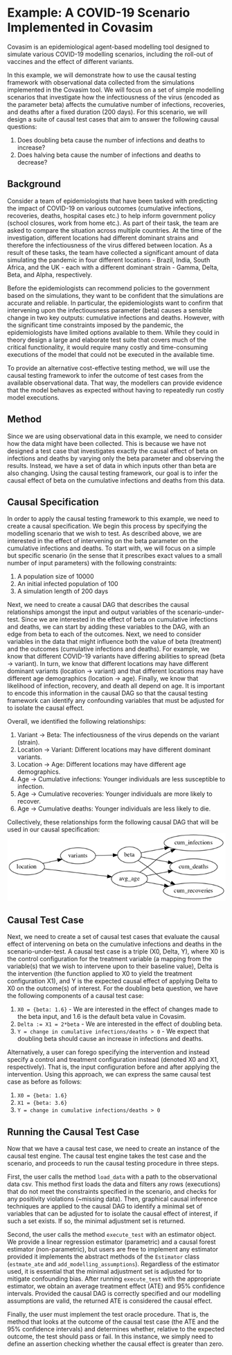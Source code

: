 # Example: A COVID-19 Scenario Implemented in Covasim
Covasim is an epidemiological agent-based modelling tool designed to simulate various COVID-19
modelling scenarios, including the roll-out of vaccines and the effect of different variants.

In this example, we will demonstrate how to use the causal testing framework with observational
data collected from the simulations implemented in the Covasim tool. We will focus on a set of
simple modelling scenarios that investigate how the infectiousness of the virus (encoded as the
parameter beta) affects the cumulative number of infections, recoveries, and deaths after a
fixed duration (200 days). For this scenario, we will design a suite of causal test cases that
aim to answer the following causal questions:

1) Does doubling beta cause the number of infections and deaths to increase?
2) Does halving beta cause the number of infections and deaths to decrease?

## Background
Consider a team of epidemiologists that have been tasked with predicting the impact of COVID-19 on various
outcomes (cumulative infections, recoveries, deaths, hospital cases etc.) to help inform government policy
(school closures, work from home etc.). As part of their task, the team are asked to compare the situation 
across multiple countries. At the time of the investigation, different locations had different dominant
strains and therefore the infectiousness of the virus differed between location. As a result of these tasks,
the team have collected a significant amount of data simulating the pandemic in four different locations -
Brazil, India, South Africa, and the UK - each with a different dominant strain - Gamma, Delta, Beta, and
Alpha, respectively.

Before the epidemiologists can recommend policies to the government based on the simulations, they want to
be confident that the simulations are accurate and reliable. In particular, the epidemiologists want to
confirm that intervening upon the infectiousness parameter (beta) causes a sensible change in two key
outputs: cumulative infections and deaths. However, with the significant time constraints imposed by the
pandemic, the epidemiologists have limited options available to them. While they could in theory design a
large and elaborate test suite that covers much of the critical functionality, it would require many costly
and time-consuming executions of the model that could not be executed in the available time.

To provide an alternative cost-effective testing method, we will use the causal testing framework to infer
the outcome of test cases from the available observational data. That way, the modellers can provide evidence
that the model behaves as expected without having to repeatedly run costly model executions.

## Method
Since we are using observational data in this example, we need to consider how the data might have been
collected. This is because we have not designed a test case that investigates exactly the
causal effect of beta on infections and deaths by varying only the beta parameter
and observing the results. Instead, we have a set of data in which inputs other than beta are
also changing. Using the causal testing framework, our goal is to infer the causal effect of
beta on the cumulative infections and deaths from this data.

## Causal Specification
In order to apply the causal testing framework to this example, we need to create a causal specification.
We begin this process by specifying the modelling scenario that we wish to test. As described above, we
are interested in the effect of intervening on the beta parameter on the cumulative infections and deaths.
To start with, we will focus on a simple but specific scenario (in the sense that it prescribes exact
values to a small number of input parameters) with the following constraints:
1. A population size of 10000
2. An initial infected population of 100
3. A simulation length of 200 days

Next, we need to create a causal DAG that describes the causal relationships amongst the input and output variables
of the scenario-under-test. Since we are interested in the effect of beta on cumulative infections and deaths,
we can start by adding these variables to the DAG, with an edge from beta to each of the outcomes. Next, we need to
consider variables in the data that might influence both the value of beta (treatment) and the outcomes (cumulative
infections and deaths). For example, we know that different COVID-19 variants have differing abilities to spread
(beta -> variant). In turn, we know that different locations may have different dominant variants (location ->
variant) and that different locations may have different age demographics (location -> age). Finally, we know that
likelihood of infection, recovery, and death all depend on age. It is important to encode this information in the
causal DAG so that the causal testing framework can identify any confounding variables that must be adjusted for
to isolate the causal effect.

Overall, we identified the following relationships:

1) Variant -> Beta: The infectiousness of the virus depends on the variant (strain).
2) Location -> Variant: Different locations may have different dominant variants.
3) Location -> Age: Different locations may have different age demographics.
4) Age -> Cumulative infections: Younger individuals are less susceptible to infection.
5) Age -> Cumulative recoveries: Younger individuals are more likely to recover.
6) Age -> Cumulative deaths: Younger individuals are less likely to die.

Collectively, these relationships form the following causal DAG that will be used in our
causal specification:
![Causal DAG](dag.png)

## Causal Test Case
Next, we need to create a set of causal test cases that evaluate the causal effect of intervening on
beta on the cumulative infections and deaths in the scenario-under-test. A causal test case is a triple
(X0, Delta, Y), where X0 is the control configuration for the treatment variable (a mapping from the
variable(s) that we wish to intervene upon to their baseline value), Delta is the intervention (the
function applied to X0 to yield the treatment configuration X1), and Y is the expected causal effect
of applying Delta to X0 on the outcome(s) of interest. For the doubling beta question, we have the
following components of a causal test case:

1) `X0 = {beta: 1.6}` - We are interested in the effect of changes made to the beta input, and 1.6 is
the default beta value in Covasim.
2) `Delta := X1 = 2*beta` - We are interested in the effect of doubling beta.
3) `Y = change in cumulative infections/deaths > 0` - We expect that doubling beta should
cause an increase in infections and deaths.

Alternatively, a user can forego specifying the intervention and instead specify a control and
treatment configuration instead (denoted X0 and X1, respectively). That is, the input
configuration before and after applying the intervention. Using this approach, we can express
the same causal test case as before as follows:
1) `X0 = {beta: 1.6}`
2) `X1 = {beta: 3.6}`
3) `Y = change in cumulative infections/deaths > 0`

## Running the Causal Test Case
Now that we have a causal test case, we need to create an instance of the causal test engine. The causal test
engine takes the test case and the scenario, and proceeds to run the causal testing procedure in three steps.

First, the user calls the method `load_data` with a path to the observational data csv. This method first loads the
data and filters any rows (executions) that do not meet the constraints specified in the scenario, and checks for any
positivity violations (~missing data). Then, graphical causal inference techniques are applied to the causal DAG to
identify a minimal set of variables that can be adjusted for to isolate the causal effect of interest, if such a set
exists. If so, the minimal adjustment set is returned.

Second, the user calls the method `execute_test` with an estimator object. We provide a linear regression estimator
(parametric) and a causal forest estimator (non-parametric), but users are free to implement any estimator provided
it implements the abstract methods of the `Estimator` class (`estmate_ate` and `add_modelling_assumptions`). Regardless
of the estimator used, it is essential that the minimal adjustment set is adjusted for to mitigate confounding bias.
After running `execute_test` with the appropriate estimator, we obtain an average treatment effect (ATE) and 95%
confidence intervals. Provided the causal DAG is correctly specified and our modelling assumptions are valid, the
returned ATE is considered the causal effect.

Finally, the user must implement the test oracle procedure. That is, the method that looks at the outcome of the causal
test case (the ATE and the 95% confidence intervals) and determines whether, relative to the expected outcome, the test
should pass or fail. In this instance, we simply need to define an assertion checking whether the causal effect is
greater than zero.




